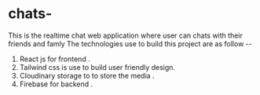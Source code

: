 # chats-
This is the realtime chat web application where user can chats with their friends and famly 
The technologies use to build this project are as follow --
1) React js for frontend .
2) Tailwind css is use to build user friendly design.
3) Cloudinary storage to to store the media .
4) Firebase for backend .
